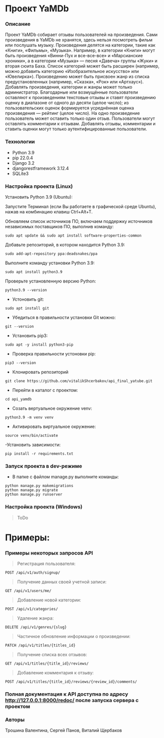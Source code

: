 # Проект YaMDb

### Описание
Проект YaMDb собирает отзывы пользователей на произведения. Сами произведения в YaMDb не хранятся, здесь нельзя посмотреть фильм или послушать музыку.
Произведения делятся на категории, такие как «Книги», «Фильмы», «Музыка». Например, в категории «Книги» могут быть произведения «Винни-Пух и все-все-все» и «Марсианские хроники», а в категории «Музыка» — песня «Давеча» группы «Жуки» и вторая сюита Баха. Список категорий может быть расширен (например, можно добавить категорию «Изобразительное искусство» или «Ювелирка»). 
Произведению может быть присвоен жанр из списка предустановленных (например, «Сказка», «Рок» или «Артхаус»). 
Добавлять произведения, категории и жанры может только администратор.
Благодарные или возмущённые пользователи оставляют к произведениям текстовые отзывы и ставят произведению оценку в диапазоне от одного до десяти (целое число); из пользовательских оценок формируется усреднённая оценка произведения — рейтинг (целое число). На одно произведение пользователь может оставить только один отзыв.
Пользователи могут оставлять комментарии к отзывам.
Добавлять отзывы, комментарии и ставить оценки могут только аутентифицированные пользователи.

### Технологии

- Python               3.9
- pip                  22.0.4
- Django               3.2
- djangorestframework  3.12.4
- SQLite3

### Настройка проекта (Linux)
Установить Python 3.9 (Ubuntu):

Запустите Терминал (если Вы работаете в графической среде Ubuntu), нажав на комбинацию клавиш Ctrl+Alt+T.

Обновляем список источников ПО, включаем поддержку источников независимых поставщиков ПО, выполнив команду:
```
sudo apt update && sudo apt install software-properties-common
```
Добавьте репозиторий, в котором находится Python 3.9:
```
sudo add-apt-repository ppa:deadsnakes/ppa
```
Выполните команду установки Python 3.9:
```
sudo apt install python3.9
```
Проверьте установленную версию Python:
```
python3.9 --version
```
- Устоновить git:
```
sudo apt install git
```
- Убедиться в правильности установки Git можно:
```
git --version
```
- Установить pip3:
```
sudo apt -y install python3-pip
```
- Проверка правильности устоновки pip:
```
pip3 --version
```
- Клонировать репозиторий

```
git clone https://github.com/vitalikShcerbakov/api_final_yatube.git
```

- Перейти в каталог с проектом:

```
cd api_yamdb

```

- Cозать вертуальное окружение venv:

```
python3.9 -m venv venv
```

- Активировать виртуальное окружение:

```
source venv/bin/activate
```

-Установить зависимости:

```
pip install -r requirements.txt
```

### Запуск проекта в dev-режиме

- В папке с файлом manage.py выполните команды:
```
python manage.py makemigrations
python manage.py migrate
python manage.py runserver

```
### Настройка проекта (Windows)
>ToDo

# Примеры:
### Примеры некоторых запросов API
>Регистрация пользователя:

```
POST /api/v1/auth/signup/
```

>Получение данных своей учетной записи:

```
GET /api/v1/users/me/
```

>Добавление новой категории:

```
POST /api/v1/categories/
```

>Удаление жанра:

```
DELETE /api/v1/genres/{slug}
```

>Частичное обновление информации о произведении:

```
PATCH /api/v1/titles/{titles_id}
```

>Получение списка всех отзывов:

```
GET /api/v1/titles/{title_id}/reviews/
```

>Добавление комментария к отзыву:

```
POST /api/v1/titles/{title_id}/reviews/{review_id}/comments/
```

### Полная документация к API доступна по адресу http://127.0.0.1:8000/redoc/ после запуска сервера с проектом


### Авторы
Трошина Валентина, Сергей Панов, Виталий Щербаков
